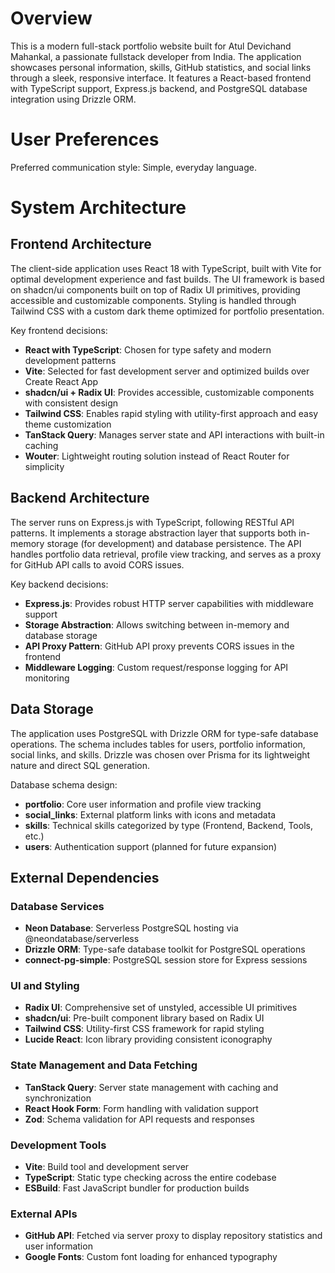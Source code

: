 # Overview

This is a modern full-stack portfolio website built for Atul Devichand Mahankal, a passionate fullstack developer from India. The application showcases personal information, skills, GitHub statistics, and social links through a sleek, responsive interface. It features a React-based frontend with TypeScript support, Express.js backend, and PostgreSQL database integration using Drizzle ORM.

# User Preferences

Preferred communication style: Simple, everyday language.

# System Architecture

## Frontend Architecture
The client-side application uses React 18 with TypeScript, built with Vite for optimal development experience and fast builds. The UI framework is based on shadcn/ui components built on top of Radix UI primitives, providing accessible and customizable components. Styling is handled through Tailwind CSS with a custom dark theme optimized for portfolio presentation.

Key frontend decisions:
- **React with TypeScript**: Chosen for type safety and modern development patterns
- **Vite**: Selected for fast development server and optimized builds over Create React App
- **shadcn/ui + Radix UI**: Provides accessible, customizable components with consistent design
- **Tailwind CSS**: Enables rapid styling with utility-first approach and easy theme customization
- **TanStack Query**: Manages server state and API interactions with built-in caching
- **Wouter**: Lightweight routing solution instead of React Router for simplicity

## Backend Architecture
The server runs on Express.js with TypeScript, following RESTful API patterns. It implements a storage abstraction layer that supports both in-memory storage (for development) and database persistence. The API handles portfolio data retrieval, profile view tracking, and serves as a proxy for GitHub API calls to avoid CORS issues.

Key backend decisions:
- **Express.js**: Provides robust HTTP server capabilities with middleware support
- **Storage Abstraction**: Allows switching between in-memory and database storage
- **API Proxy Pattern**: GitHub API proxy prevents CORS issues in the frontend
- **Middleware Logging**: Custom request/response logging for API monitoring

## Data Storage
The application uses PostgreSQL with Drizzle ORM for type-safe database operations. The schema includes tables for users, portfolio information, social links, and skills. Drizzle was chosen over Prisma for its lightweight nature and direct SQL generation.

Database schema design:
- **portfolio**: Core user information and profile view tracking
- **social_links**: External platform links with icons and metadata
- **skills**: Technical skills categorized by type (Frontend, Backend, Tools, etc.)
- **users**: Authentication support (planned for future expansion)

## External Dependencies

### Database Services
- **Neon Database**: Serverless PostgreSQL hosting via @neondatabase/serverless
- **Drizzle ORM**: Type-safe database toolkit for PostgreSQL operations
- **connect-pg-simple**: PostgreSQL session store for Express sessions

### UI and Styling
- **Radix UI**: Comprehensive set of unstyled, accessible UI primitives
- **shadcn/ui**: Pre-built component library based on Radix UI
- **Tailwind CSS**: Utility-first CSS framework for rapid styling
- **Lucide React**: Icon library providing consistent iconography

### State Management and Data Fetching
- **TanStack Query**: Server state management with caching and synchronization
- **React Hook Form**: Form handling with validation support
- **Zod**: Schema validation for API requests and responses

### Development Tools
- **Vite**: Build tool and development server
- **TypeScript**: Static type checking across the entire codebase
- **ESBuild**: Fast JavaScript bundler for production builds

### External APIs
- **GitHub API**: Fetched via server proxy to display repository statistics and user information
- **Google Fonts**: Custom font loading for enhanced typography